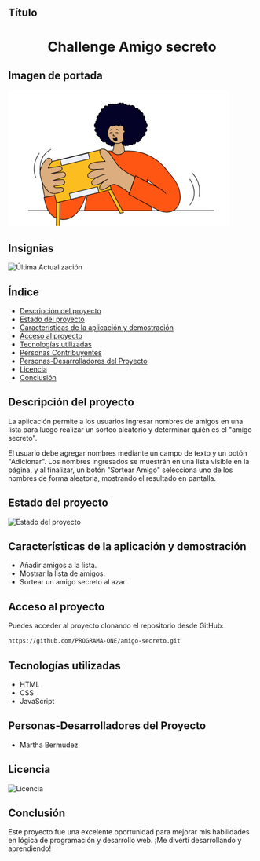 ## Título
<h1 align="center"> Challenge Amigo secreto </h1>

## Imagen de portada

![Logo del Proyecto](assets/amigo-secreto.png)

## Insignias
![Última Actualización](https://img.shields.io/badge/Última_Actualización-Marzo_16,_2025-orange)

## Índice
- [Descripción del proyecto](#descripción-del-proyecto)
- [Estado del proyecto](#Estado-del-proyecto)
- [Características de la aplicación y demostración](#Características-de-la-aplicación-y-demostración)
- [Acceso al proyecto](#acceso-proyecto)
- [Tecnologías utilizadas](#tecnologías-utilizadas)
- [Personas Contribuyentes](#personas-contribuyentes)
- [Personas-Desarrolladores del Proyecto](#personas-desarrolladores)
- [Licencia](#licencia)
- [Conclusión](#conclusión)

## Descripción del proyecto

La aplicación permite a los usuarios ingresar nombres de amigos en una lista para luego realizar un sorteo aleatorio y determinar quién es el "amigo secreto".

El usuario debe agregar nombres mediante un campo de texto y un botón "Adicionar". Los nombres ingresados se muestrán en una lista visible en la página, y al finalizar, un botón "Sortear Amigo" selecciona uno de los nombres de forma aleatoria, mostrando el resultado en pantalla.

## Estado del proyecto

![Estado del proyecto](https://img.shields.io/badge/Estado_del_Proyecto-Concluido-green)

## Características de la aplicación y demostración

- Añadir amigos a la lista.
- Mostrar la lista de amigos.
- Sortear un amigo secreto al azar.

## Acceso al proyecto

Puedes acceder al proyecto clonando el repositorio desde GitHub:

```bash
https://github.com/PROGRAMA-ONE/amigo-secreto.git
```
## Tecnologías utilizadas
- HTML
- CSS
- JavaScript

## Personas-Desarrolladores del Proyecto
- Martha Bermudez
  
## Licencia
![Licencia](https://img.shields.io/badge/Licencia-MIT-yellow)

## Conclusión
Este proyecto fue una excelente oportunidad para mejorar mis habilidades en lógica de programación y desarrollo web. ¡Me divertí desarrollando y aprendiendo!
